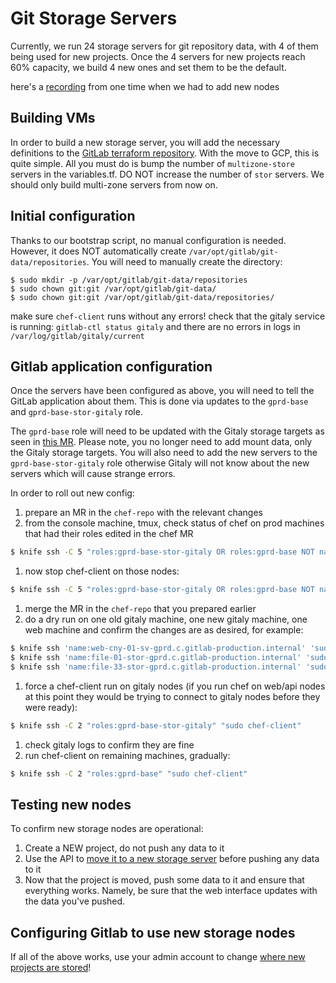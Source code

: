 # Git Storage Servers

Currently, we run 24 storage servers for git repository data, with 4 of them being used for new projects.
Once the 4 servers for new projects reach 60% capacity, we build 4 new ones and set them to be the default.

here's a [recording](https://drive.google.com/file/d/1d2OnABnaMKVlBCQWj_GLpaNN4N4Z1v7R/view) from one time when we had to add new nodes


## Building VMs

In order to build a new storage server, you will add the necessary definitions to the [GitLab terraform repository](https://gitlab.com/gitlab-com/gitlab-com-infrastructure).
With the move to GCP, this is quite simple. All you must do is bump the number of `multizone-store`
servers in the variables.tf. DO NOT increase the number of `stor` servers. We should only build multi-zone servers from now on.

## Initial configuration

Thanks to our bootstrap script, no manual configuration is needed. However,
it does NOT automatically create `/var/opt/gitlab/git-data/repositories`.
You will need to manually create the directory:
```
$ sudo mkdir -p /var/opt/gitlab/git-data/repositories
$ sudo chown git:git /var/opt/gitlab/git-data/
$ sudo chown git:git /var/opt/gitlab/git-data/repositories/
```

make sure `chef-client` runs without any errors!
check that the gitaly service is running: `gitlab-ctl status gitaly` and there are no errors in logs in `/var/log/gitlab/gitaly/current`

## Gitlab application configuration

Once the servers have been configured as above, you will need to tell the GitLab
application about them. This is done via updates to the `gprd-base` and `gprd-base-stor-gitaly`
role.

The `gprd-base` role will need to be updated with the Gitaly storage targets
as seen in [this MR](https://ops.gitlab.net/gitlab-cookbooks/chef-repo/merge_requests/2419/diffs#d38d00ba2c0e0e3043780492adc276b5b9cf6b32_421_446).
Please note, you no longer need to add mount data, only the Gitaly storage targets.
You will also need to add the new servers to the `gprd-base-stor-gitaly` role otherwise Gitaly
will not know about the new servers which will cause strange errors.

In order to roll out new config:
1. prepare an MR in the `chef-repo` with the relevant changes
1. from the console machine, tmux, check status of chef on prod machines that had their roles edited in the chef MR
```bash
$ knife ssh -C 5 "roles:gprd-base-stor-gitaly OR roles:gprd-base NOT name:bastion-01-inf-gprd.c.gitlab-production.internal NOT name:bastion-02-inf-gprd.c.gitlab-production.internal NOT name:bastion-03-inf-gprd.c.gitlab-production.internal" "sudo systemctl is-active chef-client.service"
```
1. now stop chef-client on those nodes:
```bash
$ knife ssh -C 5 "roles:gprd-base-stor-gitaly OR roles:gprd-base NOT name:bastion-01-inf-gprd.c.gitlab-production.internal NOT name:bastion-02-inf-gprd.c.gitlab-production.internal NOT name:bastion-03-inf-gprd.c.gitlab-production.internal" "sudo systemctl stop chef-client.service"
```
1. merge the MR in the `chef-repo` that you prepared earlier
1. do a dry run on one old gitaly machine, one new gitaly machine, one web machine and confirm the changes are as desired, for example:
```bash
$ knife ssh 'name:web-cny-01-sv-gprd.c.gitlab-production.internal' 'sudo chef-client --why-run'
$ knife ssh 'name:file-01-stor-gprd.c.gitlab-production.internal' 'sudo chef-client --why-run'
$ knife ssh 'name:file-33-stor-gprd.c.gitlab-production.internal' 'sudo chef-client --why-run'
```
1. force a chef-client run on gitaly nodes (if you run chef on web/api nodes at this point they would be trying to connect to gitaly nodes before they were ready):
```bash
$ knife ssh -C 2 "roles:gprd-base-stor-gitaly" "sudo chef-client"
```
1. check gitaly logs to confirm they are fine
1. run chef-client on remaining machines, gradually:
```bash
$ knife ssh -C 2 "roles:gprd-base" "sudo chef-client"
```

## Testing new nodes ##

To confirm new storage nodes are operational:
1. Create a NEW project, do not push any data to it
1. Use the API to [move it to a new storage server](https://gitlab.com/gitlab-com/runbooks/blob/master/howto/sharding.md) before pushing any data to it
1. Now that the project is moved, push some data to it and ensure that everything works. Namely, be sure that the
web interface updates with the data you've pushed.

## Configuring Gitlab to use new storage nodes ##

If all of the above works, use your admin account to change [where new projects are stored](https://docs.gitlab.com/ee/administration/repository_storage_paths.html#choose-where-new-project-repositories-will-be-stored)!
